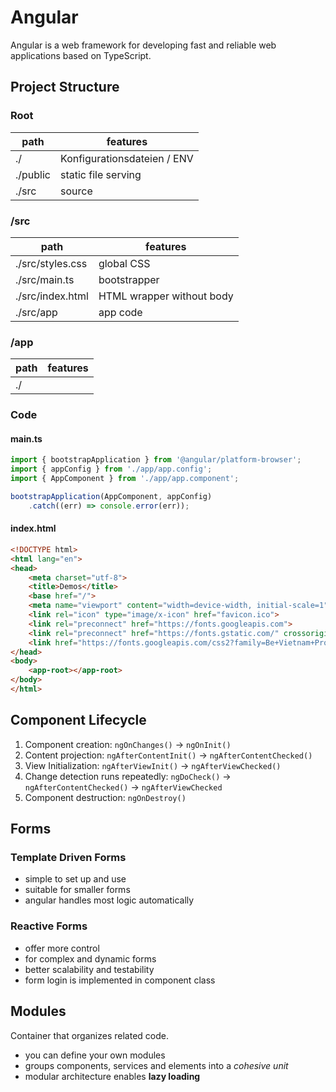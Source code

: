 # Angular

Angular is a web framework for developing fast and reliable web applications based on TypeScript.

## Project Structure

### Root

| path | features |
| ----------- | ----------- |
| ./ | Konfigurationsdateien / ENV |
| ./public | static file serving |
| ./src | source |

### /src

| path | features |
| ----------- | ----------- |
| ./src/styles.css | global CSS |
| ./src/main.ts | bootstrapper |
| ./src/index.html | HTML wrapper without body |
| ./src/app | app code |

### /app

| path | features |
| ----------- | ----------- |
| ./

### Code

#### main.ts
```typescript
import { bootstrapApplication } from '@angular/platform-browser';
import { appConfig } from './app/app.config';
import { AppComponent } from './app/app.component';

bootstrapApplication(AppComponent, appConfig)
    .catch((err) => console.error(err));
```

#### index.html

```html
<!DOCTYPE html>
<html lang="en">
<head>
    <meta charset="utf-8">
    <title>Demos</title>
    <base href="/">
    <meta name="viewport" content="width=device-width, initial-scale=1">
    <link rel="icon" type="image/x-icon" href="favicon.ico">
    <link rel="preconnect" href="https://fonts.googleapis.com">
    <link rel="preconnect" href="https://fonts.gstatic.com/" crossorigin>
    <link href="https://fonts.googleapis.com/css2?family=Be+Vietnam+Pro:ital,wght@0,400;0,700;1,400;1,700&display=swap" rel="stylesheet">
</head>
<body>
    <app-root></app-root>
</body>
</html>
```

## Component Lifecycle

1. Component creation: `ngOnChanges()` -> `ngOnInit()`
2. Content projection: `ngAfterContentInit()` -> `ngAfterContentChecked()`
3. View Initialization: `ngAfterViewInit()` -> `ngAfterViewChecked()`
4. Change detection runs repeatedly: `ngDoCheck()` -> `ngAfterContentChecked()` -> `ngAfterViewChecked`
5. Component destruction: `ngOnDestroy()`

## Forms

### Template Driven Forms

- simple to set up and use
- suitable for smaller forms
- angular handles most logic automatically

### Reactive Forms

- offer more control
- for complex and dynamic forms
- better scalability and testability
- form login is implemented in component class

## Modules

Container that organizes related code.
- you can define your own modules
- groups components, services and elements into a *cohesive unit*
- modular architecture enables **lazy loading**